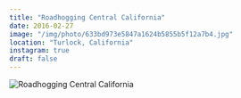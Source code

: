 ```yaml
---
title: "Roadhogging Central California"
date: 2016-02-27
image: "/img/photo/633bd973e5847a1624b5855b5f12a7b4.jpg"
location: "Turlock, California"
instagram: true
draft: false
---
```


![Roadhogging Central California](/img/photo/633bd973e5847a1624b5855b5f12a7b4.jpg)
